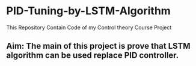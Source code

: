 # PID-Tuning-by-LSTM-Algorithm
This Repository Contain Code of my Control theory Course Project
## Aim: The main of this project is prove that LSTM algorithm can be used replace PID controller.
